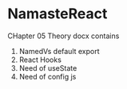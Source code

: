 # NamasteReact
CHapter 05
Theory docx contains
1. NamedVs default export
2. React Hooks
3. Need of useState
4. Need of config js

